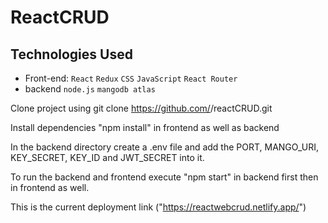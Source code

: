 # ReactCRUD

## Technologies Used

- Front-end:
  `React`
  `Redux`
  `CSS`
  `JavaScript`
  `React Router`
- backend
  `node.js`
  `mangodb atlas`

Clone project using git clone https://github.com/<YOUR-USERNAME>/reactCRUD.git

Install dependencies "npm install" in frontend as well as backend

In the backend directory create a .env file and add the PORT, MANGO_URI, KEY_SECRET, KEY_ID and JWT_SECRET into it.

To run the backend and frontend execute "npm start" in backend first then in frontend as well.

This is the current deployment link ("https://reactwebcrud.netlify.app/")
